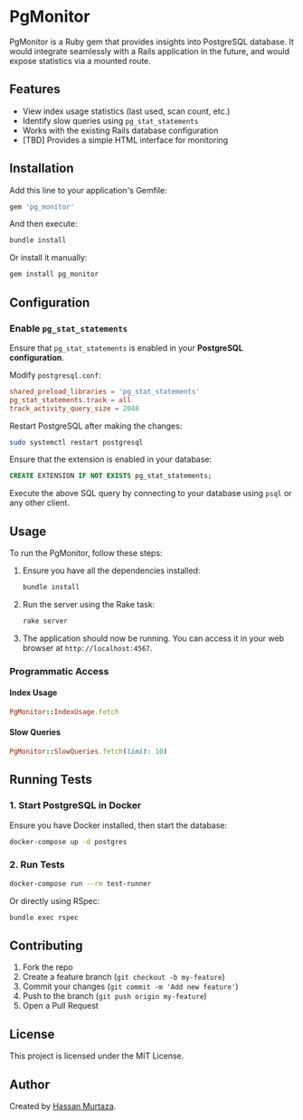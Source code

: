 # PgMonitor

PgMonitor is a Ruby gem that provides insights into PostgreSQL database.
It would integrate seamlessly with a Rails application in the future, and would expose statistics via a mounted route.

## Features

- View index usage statistics (last used, scan count, etc.)
- Identify slow queries using `pg_stat_statements`
- Works with the existing Rails database configuration
- [TBD] Provides a simple HTML interface for monitoring

## Installation

Add this line to your application's Gemfile:

```ruby
gem 'pg_monitor'
```

And then execute:

```sh
bundle install
```

Or install it manually:

```sh
gem install pg_monitor
```

## Configuration

### Enable `pg_stat_statements`

Ensure that `pg_stat_statements` is enabled in your **PostgreSQL configuration**.

Modify `postgresql.conf`:

```conf
shared_preload_libraries = 'pg_stat_statements'
pg_stat_statements.track = all
track_activity_query_size = 2048
```

Restart PostgreSQL after making the changes:

```sh
sudo systemctl restart postgresql
```

Ensure that the extension is enabled in your database:

```sql
CREATE EXTENSION IF NOT EXISTS pg_stat_statements;
```
Execute the above SQL query by connecting to your database using `psql` or any other client.

## Usage

To run the PgMonitor, follow these steps:

1. Ensure you have all the dependencies installed:
    ```sh
    bundle install
    ```

2. Run the server using the Rake task:
    ```sh
    rake server
    ```

3. The application should now be running. You can access it in your web browser at `http://localhost:4567`.

### Programmatic Access

#### **Index Usage**
```ruby
PgMonitor::IndexUsage.fetch
```

#### **Slow Queries**
```ruby
PgMonitor::SlowQueries.fetch(limit: 10)
```

## Running Tests

### **1. Start PostgreSQL in Docker**

Ensure you have Docker installed, then start the database:

```sh
docker-compose up -d postgres
```

### **2. Run Tests**

```sh
docker-compose run --rm test-runner
```

Or directly using RSpec:

```sh
bundle exec rspec
```

## Contributing

1. Fork the repo
2. Create a feature branch (`git checkout -b my-feature`)
3. Commit your changes (`git commit -m 'Add new feature'`)
4. Push to the branch (`git push origin my-feature`)
5. Open a Pull Request

## License

This project is licensed under the MIT License.

## Author
Created by [Hassan Murtaza](https://github.com/hmurtaza7).
